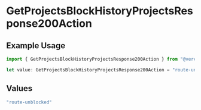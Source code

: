 # GetProjectsBlockHistoryProjectsResponse200Action

## Example Usage

```typescript
import { GetProjectsBlockHistoryProjectsResponse200Action } from "@vercel/sdk/models/getprojectsop.js";

let value: GetProjectsBlockHistoryProjectsResponse200Action = "route-unblocked";
```

## Values

```typescript
"route-unblocked"
```